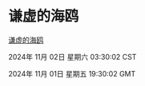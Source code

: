 # 谦虚的海鸥
[谦虚的海鸥](http://219.139.197.74:56308/qxdho/course/base/hotlink/index.php)

2024年 11月 02日 星期六 03:30:02 CST

2024年 11月 01日 星期五 19:30:02 GMT
